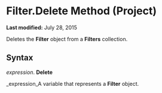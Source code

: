 
# Filter.Delete Method (Project)

 **Last modified:** July 28, 2015

Deletes the  **Filter** object from a **Filters** collection.

## Syntax

 _expression_. **Delete**

 _expression_A variable that represents a  **Filter** object.

